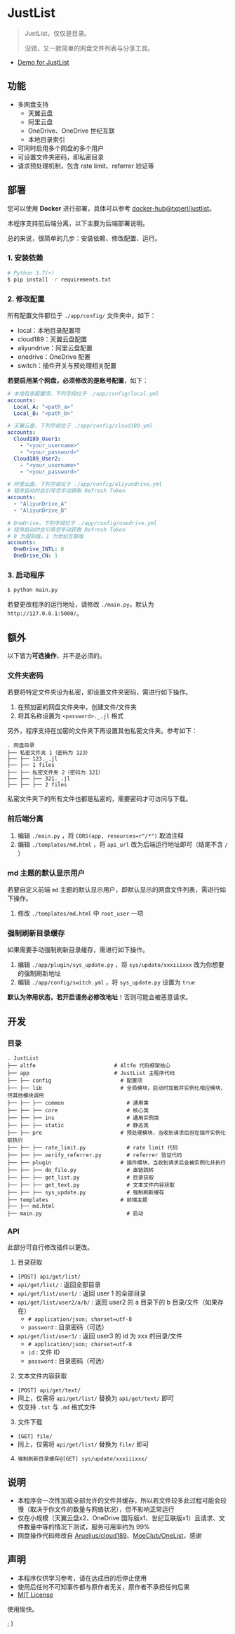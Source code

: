 # JustList

> JustList，仅仅是目录。
>
> 没错，又一款简单的网盘文件列表与分享工具。

* [Demo for JustList](https://lib.tls.moe/)

## 功能

* 多网盘支持
  + 天翼云盘
  + 阿里云盘
  + OneDrive、OneDrive 世纪互联
  + 本地目录索引
* 可同时启用多个网盘的多个用户
* 可设置文件夹密码，即私密目录
* 请求预处理机制，包含 rate limit、referrer 验证等

## 部署

您可以使用 **Docker** 进行部署，具体可以参考 [docker-hub@txperl/justlist](https://hub.docker.com/r/txperl/justlist)。

本程序支持前后端分离，以下主要为后端部署说明。

总的来说，很简单的几步：安装依赖、修改配置、运行。

### 1. 安装依赖

``` bash
# Python 3.7(+)
$ pip install -r requirements.txt
```

### 2. 修改配置

所有配置文件都位于 `./app/config/` 文件夹中，如下：

- local：本地目录配置项
- cloud189：天翼云盘配置
- aliyundrive：阿里云盘配置
- onedrive：OneDrive 配置
- switch：插件开关与预处理相关配置

**若要启用某个网盘，必须修改的是账号配置**，如下：

``` yaml
# 本地目录配置项，下列字段位于 ./app/config/local.yml
accounts:
  Local_A: "<path_a>"
  Local_B: "<path_b>"

# 天翼云盘，下列字段位于 ./app/config/cloud189.yml
accounts:
  Cloud189_User1:
    - "<your_username>"
    - "<your_password>"
  Cloud189_User2:
    - "<your_username>"
    - "<your_password>"

# 阿里云盘，下列字段位于 ./app/config/aliyundrive.yml
# 程序启动时会引导您手动获取 Refresh Token
accounts:
  - "AliyunDrive_A"
  - "AliyunDrive_B"

# OneDrive，下列字段位于 ./app/config/onedrive.yml
# 程序启动时会引导您手动获取 Refresh Token
# 0 为国际版，1 为世纪互联版
accounts:
  OneDrive_INTL: 0
  OneDrive_CN: 1
```

### 3. 启动程序

``` bash
$ python main.py
```

若要更改程序的运行地址，请修改 `./main.py`。默认为 `http://127.0.0.1:5000/`。

## 额外

以下皆为**可选操作**，并不是必须的。

### 文件夹密码

若要将特定文件夹设为私密，即设置文件夹密码，需进行如下操作。

1. 在预加密的网盘文件夹中，创建文件/文件夹
2. 将其名称设置为 `<password>._.jl` 格式

另外，程序支持在加密的文件夹下再设置其他私密文件夹。参考如下：

```
. 网盘目录
├── 私密文件夹 1（密码为 123）
├── ├── 123._.jl
├── ├── 1 files
├── ├── 私密文件夹 2（密码为 321）
├── ├── ├── 321._.jl
├── ├── ├── 2 files
```

私密文件夹下的所有文件也都是私密的，需要密码才可访问与下载。

### 前后端分离

1. 编辑 `./main.py` ，将 `CORS(app, resources=r"/*")` 取消注释
2. 编辑 `./templates/md.html` ，将 `api_url` 改为后端运行地址即可（结尾不含 `/` ）

### md 主题的默认显示用户

若要自定义前端 `md` 主题的默认显示用户，即默认显示的网盘文件列表，需进行如下操作。

1. 修改 `./templates/md.html` 中 `root_user` 一项

### 强制刷新目录缓存

如果需要手动强制刷新目录缓存，需进行如下操作。

1. 编辑 `./app/plugin/sys_update.py` ，将 `sys/update/xxxiiixxx` 改为你想要的强制刷新地址
2. 编辑 `./app/config/switch.yml` ，将 `sys_update.py` 设置为 `true`

**默认为停用状态，若开启请务必修改地址**！否则可能会被恶意请求。

## 开发

### 目录

```
. JustList
├── altfe                         # Altfe 代码框架核心
├── app                           # JustList 主程序代码
├── ├── config                      # 配置项
├── ├── lib                         # 全局模块，启动时加载并实例化相应模块，供其他模块调用
├── ├── ├── common                    # 通用类
├── ├── ├── core                      # 核心类
├── ├── ├── ins                       # 通用实例类
├── ├── ├── static                    # 静态类
├── ├── pre                         # 预处理模块，当收到请求后但在插件实例化前执行
├── ├── ├── rate_limit.py             # rate limit 代码
├── ├── ├── verify_referrer.py        # referrer 验证代码
├── ├── plugin                      # 插件模块，当收到请求后会被实例化并执行
├── ├── ├── do_file.py                # 直链跳转
├── ├── ├── get_list.py               # 目录获取
├── ├── ├── get_text.py               # 文本文件内容获取
├── ├── ├── sys_update.py             # 强制刷新缓存
├── templates                       # 前端主题
├── ├── md.html
├── main.py                           # 启动
```

### API

此部分可自行修改插件以更改。

1. 目录获取
  + `[POST] api/get/list/`
  + `api/get/list/` : 返回全部目录
  + `api/get/list/user1/` : 返回 user 1 的全部目录
  + `api/get/list/user2/a/b/` : 返回 user2 的 a 目录下的 b 目录/文件（如果存在）
      + `# application/json; charset=utf-8`
      + `password` : 目录密码（可选）
  + `api/get/list/user3/` : 返回 user3 的 id 为 xxx 的目录/文件
      + `# application/json; charset=utf-8`
      + `id` : 文件 ID
      + `password` : 目录密码（可选）

2. 文本文件内容获取
  + `[POST] api/get/text/`
  + 同上，仅需将 `api/get/list/` 替换为 `api/get/text/` 即可
  + 仅支持 `.txt` 与 `.md` 格式文件

3. 文件下载
  + `[GET] file/`
  + 同上，仅需将 `api/get/list/` 替换为 `file/` 即可

4. `强制刷新目录缓存@[GET] sys/update/xxxiiixxx/`

## 说明

* 本程序会一次性加载全部允许的文件并缓存，所以若文件较多此过程可能会较慢（取决于你文件的数量与网络状况），但不影响正常运行
* 仅在小规模（天翼云盘x2、OneDrive 国际版x1、世纪互联版x1）且请求、文件数量中等的情况下测试，服务可用率约为 99%
* 网盘操作代码修改自 [Aruelius/cloud189](https://github.com/Aruelius/cloud189)、[MoeClub/OneList](https://github.com/MoeClub/OneList)，感谢

## 声明

* 本程序仅供学习参考，请在达成目的后停止使用
* 使用后任何不可知事件都与原作者无关，原作者不承担任何后果
* [MIT License](https://choosealicense.com/licenses/mit/)

使用愉快。

; )
